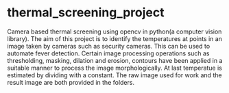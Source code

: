 # thermal_screening_project
Camera based thermal screening using opencv in python(a computer vision library).
The aim of this project is to identify the temperatures at points in an image taken by cameras such as security cameras. This can be used to automate fever detection. Certain image processing operations such as thresholding, masking, dilation and erosion, contours have been applied in a suitable manner to process the image morphologically. At last temperatue is estimated by dividing with a constant.
The raw image used for work and the result image are both provided in the folders.
